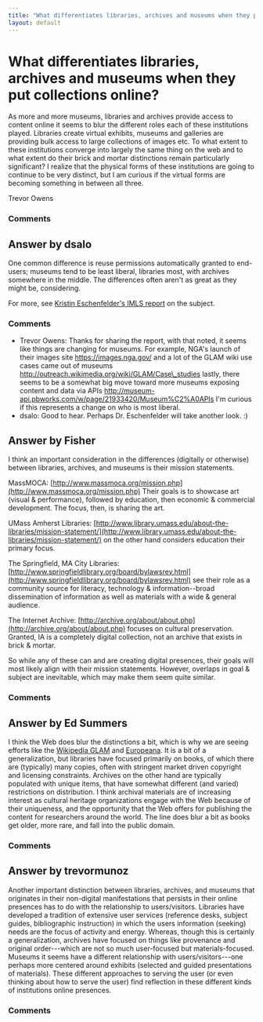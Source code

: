 ```yaml
---
title: "What differentiates libraries, archives and museums when they put collections online?"
layout: default
---
```

What differentiates libraries, archives and museums when they put collections online?
=====================
As more and more museums, libraries and archives provide access to
content online it seems to blur the different roles each of these
institutions played. Libraries create virtual exhibits, museums and
galleries are providing bulk access to large collections of images etc.
To what extent to these institutions converge into largely the same
thing on the web and to what extent do their brick and mortar
distinctions remain particularly significant? I realize that the
physical forms of these institutions are going to continue to be very
distinct, but I am curious if the virtual forms are becoming something
in between all three.

Trevor Owens

### Comments ###


Answer by dsalo
----------------
One common difference is reuse permissions automatically granted to
end-users; museums tend to be least liberal, libraries most, with
archives somewhere in the middle. The differences often aren't as great
as they might be, considering.

For more, see [Kristin Eschenfelder's IMLS
report](http://digital.library.wisc.edu/1793/38251) on the subject.

### Comments ###
* Trevor Owens: Thanks for sharing the report, with that noted, it seems like things are
changing for museums. For example, NGA's launch of their images site
https://images.nga.gov/ and a lot of the GLAM wiki use cases came out of
museums http://outreach.wikimedia.org/wiki/GLAM/Case\_studies lastly,
there seems to be a somewhat big move toward more museums exposing
content and data via APIs
http://museum-api.pbworks.com/w/page/21933420/Museum%C2%A0APIs I'm
curious if this represents a change on who is most liberal.
* dsalo: Good to hear. Perhaps Dr. Eschenfelder will take another look. :)

Answer by Fisher
----------------
I think an important consideration in the differences (digitally or
otherwise) between libraries, archives, and museums is their mission
statements.

MassMOCA:
[http://www.massmoca.org/mission.php](http://www.massmoca.org/mission.php)
Their goals is to showcase art (visual & performance), followed by
education, then economic & commercial development. The focus, then, is
sharing the art.

UMass Amherst Libraries:
[http://www.library.umass.edu/about-the-libraries/mission-statement/](http://www.library.umass.edu/about-the-libraries/mission-statement/)
on the other hand considers education their primary focus.

The Springfield, MA City Libraries:
[http://www.springfieldlibrary.org/board/bylawsrev.html](http://www.springfieldlibrary.org/board/bylawsrev.html)
see their role as a community source for literacy, technology &
information--broad dissemination of information as well as materials
with a wide & general audience.

The Internet Archive:
[http://archive.org/about/about.php](http://archive.org/about/about.php)
focuses on cultural preservation. Granted, IA is a completely digital
collection, not an archive that exists in brick & mortar.

So while any of these can and are creating digital presences, their
goals will most likely align with their mission statements. However,
overlaps in goal & subject are inevitable, which may make them seem
quite similar.

### Comments ###

Answer by Ed Summers
----------------
I think the Web does blur the distinctions a bit, which is why we are
seeing efforts like the [Wikipedia
GLAM](http://en.wikipedia.org/wiki/Wikipedia%3aGLAM) and
[Europeana](http://pro.europeana.eu/web/guest/about/network/members). It
is a bit of a generalization, but libraries have focused primarily on
books, of which there are (typically) many copies, often with stringent
market driven copyright and licensing constraints. Archives on the other
hand are typically populated with unique items, that have somewhat
different (and varied) restrictions on distribution. I think archival
materials are of increasing interest as cultural heritage organizations
engage with the Web because of their uniqueness, and the opportunity
that the Web offers for publishing the content for researchers around
the world. The line does blur a bit as books get older, more rare, and
fall into the public domain.

### Comments ###

Answer by trevormunoz
----------------
Another important distinction between libraries, archives, and museums
that originates in their non-digital manifestations that persists in
their online presences has to do with the relationship to
users/visitors. Libraries have developed a tradition of extensive user
services (reference desks, subject guides, bibliographic instruction) in
which the users information (seeking) needs are the focus of activity
and energy. Whereas, though this is certainly a generalization, archives
have focused on things like provenance and original order---which are
not so much user-focused but materials-focused. Museums it seems have a
different relationship with users/visitors---one perhaps more centered
around exhibits (selected and guided presentations of materials). These
different approaches to serving the user (or even thinking about how to
serve the user) find reflection in these different kinds of institutions
online presences.

### Comments ###


